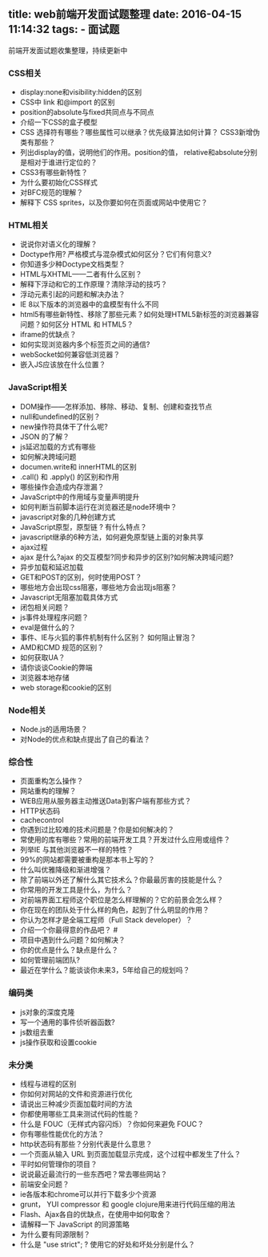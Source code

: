 title: web前端开发面试题整理
date: 2016-04-15 11:14:32
tags:
	- 面试题	
---
前端开发面试题收集整理，持续更新中

<!-- more --->

### CSS相关
- display:none和visibility:hidden的区别
- CSS中 link 和@import 的区别
- position的absolute与fixed共同点与不同点
- 介绍一下CSS的盒子模型
- CSS 选择符有哪些？哪些属性可以继承？优先级算法如何计算？ CSS3新增伪类有那些？
- 列出display的值，说明他们的作用。position的值， relative和absolute分别是相对于谁进行定位的？
- CSS3有哪些新特性？
- 为什么要初始化CSS样式
- 对BFC规范的理解？
- 解释下 CSS sprites，以及你要如何在页面或网站中使用它？

### HTML相关
- 说说你对语义化的理解？
- Doctype作用? 严格模式与混杂模式如何区分？它们有何意义?
- 你知道多少种Doctype文档类型？
- HTML与XHTML——二者有什么区别？
- 解释下浮动和它的工作原理？清除浮动的技巧？
- 浮动元素引起的问题和解决办法？
- IE 8以下版本的浏览器中的盒模型有什么不同
- html5有哪些新特性、移除了那些元素？如何处理HTML5新标签的浏览器兼容问题？如何区分 HTML 和 HTML5？
- iframe的优缺点？
- 如何实现浏览器内多个标签页之间的通信?
- webSocket如何兼容低浏览器？
- 嵌入JS应该放在什么位置？

### JavaScript相关
- DOM操作——怎样添加、移除、移动、复制、创建和查找节点
- null和undefined的区别？
- new操作符具体干了什么呢?
- JSON 的了解？
- js延迟加载的方式有哪些
- 如何解决跨域问题
- documen.write和 innerHTML的区别
- .call() 和 .apply() 的区别和作用
- 哪些操作会造成内存泄漏？
- JavaScript中的作用域与变量声明提升
- 如何判断当前脚本运行在浏览器还是node环境中？
- javascript对象的几种创建方式
- JavaScript原型，原型链 ? 有什么特点？
- javascript继承的6种方法，如何避免原型链上面的对象共享
- ajax过程
- ajax 是什么?ajax 的交互模型?同步和异步的区别?如何解决跨域问题?
- 异步加载和延迟加载
- GET和POST的区别，何时使用POST？
- 哪些地方会出现css阻塞，哪些地方会出现js阻塞？
- Javascript无阻塞加载具体方式
- 闭包相关问题？
- js事件处理程序问题？
- eval是做什么的？
- 事件、IE与火狐的事件机制有什么区别？ 如何阻止冒泡？
- AMD和CMD 规范的区别？
- 如何获取UA？
- 请你谈谈Cookie的弊端
- 浏览器本地存储
- web storage和cookie的区别

### Node相关
- Node.js的适用场景？
- 对Node的优点和缺点提出了自己的看法？

### 综合性
- 页面重构怎么操作？
- 网站重构的理解？
- WEB应用从服务器主动推送Data到客户端有那些方式？
- HTTP状态码
- cachecontrol
- 你遇到过比较难的技术问题是？你是如何解决的？
- 常使用的库有哪些？常用的前端开发工具？开发过什么应用或组件？
- 列举IE 与其他浏览器不一样的特性？
- 99%的网站都需要被重构是那本书上写的？
- 什么叫优雅降级和渐进增强？
- 除了前端以外还了解什么其它技术么？你最最厉害的技能是什么？
- 你常用的开发工具是什么，为什么？
- 对前端界面工程师这个职位是怎么样理解的？它的前景会怎么样？
- 你在现在的团队处于什么样的角色，起到了什么明显的作用？
- 你认为怎样才是全端工程师（Full Stack developer）？
- 介绍一个你最得意的作品吧？ #
- 项目中遇到什么问题？如何解决？
- 你的优点是什么？缺点是什么？
- 如何管理前端团队?
- 最近在学什么？能谈谈你未来3，5年给自己的规划吗？

### 编码类
- js对象的深度克隆
- 写一个通用的事件侦听器函数?
- js数组去重
- js操作获取和设置cookie

### 未分类
- 线程与进程的区别 
- 你如何对网站的文件和资源进行优化
- 请说出三种减少页面加载时间的方法
- 你都使用哪些工具来测试代码的性能？
- 什么是 FOUC（无样式内容闪烁）？你如何来避免 FOUC？
- 你有哪些性能优化的方法？
- http状态码有那些？分别代表是什么意思？
- 一个页面从输入 URL 到页面加载显示完成，这个过程中都发生了什么？
- 平时如何管理你的项目？
- 说说最近最流行的一些东西吧？常去哪些网站？
- 前端安全问题？
- ie各版本和chrome可以并行下载多少个资源
- grunt， YUI compressor 和 google clojure用来进行代码压缩的用法
- Flash、Ajax各自的优缺点，在使用中如何取舍？
- 请解释一下 JavaScript 的同源策略
- 为什么要有同源限制？
- 什么是 "use strict"; ? 使用它的好处和坏处分别是什么？
